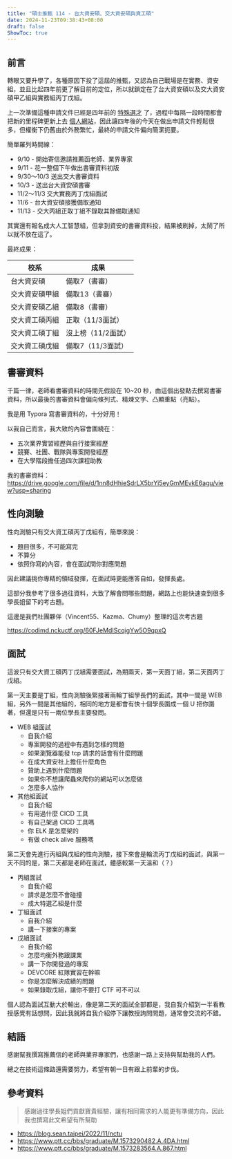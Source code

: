 ```yaml
---
title: "碩士推甄 114 - 台大資安碩、交大資安碩與資工碩"
date: 2024-11-23T09:38:43+08:00
draft: false
ShowToc: true
---
```


## 前言

轉眼又要升學了，各種原因下投了這屆的推甄，又認為自己戰場是在實務、資安組，並且比起四年前更了解目前的定位，所以就鎖定在了台大資安碩以及交大資安碩甲乙組與實務組丙丁戊組。

上一次準備這種申請文件已經是四年前的 [特殊選才](https://hackmd.io/@Vincent550102/SkcArWUBw) 了，過程中每隔一段時間都會把新的里程碑更新上去 [個人網站](https://vincent55.tw)，因此讓四年後的今天在做出申請文件輕鬆很多，但權衡下仍舊由於外務繁忙，最終的申請文件偏向簡潔扼要。

簡單羅列時間線：

- 9/10 - 開始寄信邀請推薦函老師、業界專家
- 9/11 - 花一整個下午做出書審資料初版
- 9/30～10/3 送出交大書審資料
- 10/3 - 送出台大資安碩書審
- 11/2～11/3 交大實務丙丁戊組面試
- 11/6 - 台大資安碩接獲備取通知
- 11/13 - 交大丙組正取丁組不錄取其餘備取通知

其實還有報名成大人工智慧組，但拿到資安的書審資料投，結果被刷掉，太鬧了所以就不放在這了。

最終成果：



| 校系 | 成果 | 
| -------- | -------- |
| 台大資安碩     | 備取7（書審）     | 
| 交大資安碩甲組     | 備取13（書審）     |
| 交大資安碩乙組     | 備取8（書審）     |
| 交大資工碩丙組     | 正取（11/3面試）     |
| 交大資工碩丁組     | 沒上榜（11/2面試）     |
| 交大資工碩戊組     | 備取7（11/3面試）     |

## 書審資料

千篇一律，老師看書審資料的時間先假設在 10~20 秒，由這個出發點去撰寫書審資料，所以最後的書審資料會偏向條列式、精煉文字、凸顯重點（亮點）。

我是用 Typora 寫書審資料的，十分好用！

以我自己而言，我大致的內容會圍繞在：
- 五次業界實習經歷與自行接案經歷
- 競賽、社團、戰隊與專案開發經歷
- 在大學階段擔任過四次課程助教

我的書審資料： https://drive.google.com/file/d/1nn8dHhieSdrLX5brYi5eyGmMEvkE6agu/view?usp=sharing

## 性向測驗

性向測驗只有交大資工碩丙丁戊組有，簡單來說：

- 題目很多，不可能寫完
- 不算分
- 依照你寫的內容，會在面試問你對應問題

因此建議挑你專精的領域發揮，在面試時更能應答自如，發揮長處。

這部分我參考了很多過往資料，大致了解會問哪些問題，網路上也能快速查到很多學長姐留下的考古題。

這邊是我們社團夥伴（Vincent55、Kazma、Chumy）整理的這次考古題

https://codimd.nckuctf.org/60FJeMdIScqigYw5O9qpxQ

## 面試

這波只有交大資工碩丙丁戊組需要面試，為期兩天，第一天面丁組，第二天面丙丁戊組。

第一天主要是丁組，性向測驗後緊接著兩輪丁組學長們的面試，其中一間是 WEB 組，另外一間是其他組的，相同的地方是都會有快十個學長圍成一個 U 把你圍著，但還是只有一兩位學長主要發問。

- WEB 組面試
    - 自我介紹
    - 專案開發的過程中有遇到怎樣的問題
    - 如果瀏覽器能發 tcp 請求的話會有什麼問題
    - 在成大資安社上擔任什麼角色
    - 贊助上遇到什麼問題
    - 如果你不想讓爬蟲來爬你的網站可以怎麼做
    - 怎麼多人協作
- 其他組面試
    - 自我介紹
    - 有用過什麼 CICD 工具
    - 有自己架過 CICD 工具嗎
    - 你 ELK 是怎麼架的
    - 有做 check alive 服務嗎

第二天會先進行丙組與戊組的性向測驗，接下來會是輪流丙丁戊組的面試，與第一天不同的是，第二天都是老師在面試，體感較第一天溫和（？）

- 丙組面試
    - 自我介紹
    - 請求是怎麼不會碰撞
    - 成大特選乙組是什麼
- 丁組面試
    - 自我介紹
    - 講一下接案的專案
- 戊組面試
    - 自我介紹
    - 怎麼均衡外務跟課業
    - 講一下你開發過的專案
    - DEVCORE 紅隊實習在幹嘛
    - 你是怎麼解決成績的問題
    - 如果錄取戊組，讓你不要打 CTF 可不可以

個人認為面試互動大於輸出，像是第二天的面試全部都是，我自我介紹到一半看教授感覺有話想問，因此我就將自我介紹停下讓教授詢問問題，通常會交流的不錯。

## 結語

感謝幫我撰寫推薦信的老師與業界專家們，也感謝一路上支持與幫助我的人們。

總之在技術這條路還需要努力，希望有朝一日有跟上前輩的步伐。

## 參考資料

> 感謝過往學長姐們貢獻寶貴經驗，讓有相同需求的人能更有準備方向，因此我也撰寫此文希望有所幫助

- https://blog.sean.taipei/2022/11/nctu
- https://www.ptt.cc/bbs/graduate/M.1573290482.A.4DA.html
- https://www.ptt.cc/bbs/graduate/M.1573283564.A.867.html